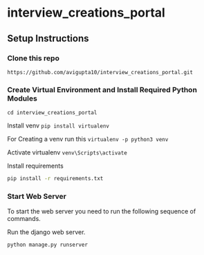 # interview_creations_portal

## Setup Instructions

### Clone this repo

`https://github.com/avigupta10/interview_creations_portal.git`

### Create Virtual Environment and Install Required Python Modules
`cd interview_creations_portal`

Install venv
`pip install virtualenv`

For Creating a venv run this 
`virtualenv -p python3 venv`

Activate virtualenv 
`venv\Scripts\activate`

Install requirements
```bash
pip install -r requirements.txt
```
### Start Web Server

To start the web server you need to run the following sequence of commands.

Run the django web server.
```bash
python manage.py runserver
```
